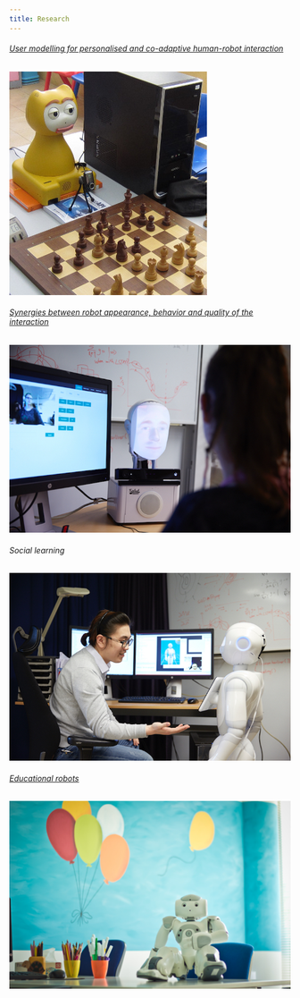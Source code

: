 ```yaml
---
title: Research
---
```

<link rel="stylesheet" href="../assets/css/research-style.css">
<script src="https://ajax.googleapis.com/ajax/libs/jquery/1.12.1/jquery.min.js"></script>

<div class="site-content">
   <div class="demo demo-1">
      <div class="project-list">
         <div class="project">
			<div><a href="http://www.animatas.eu/"><h6>User modelling for personalised and co-adaptive human-robot interaction</h6></a></div>
            <div>
               <a href="{{ site.url }}research/modelling.md"><img src="../images/research-modeling.jpg"></a>
            </div>
         </div>
         <div class="project">
			<div><a href="http://www.coinssf.se/ "><h6>Synergies between robot appearance, behavior and quality of the interaction</h6></a></div>
            <div>
               <a href="" class="project__image"><img src="../images/research-synergies.jpg"></a>
            </div>
         </div>
         <div class="project">
			<div><h6>Social learning</h6></div>
            <div>
               <a href="" class="project__image"><img src="../images/research-social.jpg"></a>
            </div>
         </div>
         <div class="project">
			<div><a href="http://www.emote-project.eu/"><h6>Educational robots</h6></a></div>
            <div>
               <a href="" class="project__image"><img src="../images/research-education.jpg"></a>
            </div>
         </div>
      </div>
   </div>
</div>

<script>window.jQuery || document.write('<script src="js/vendor/jquery-1.12.1.min.js"><\\/script>')</script>
<!-- Place this tag right after the last button or just before your close body tag. -->
<script async defer id="github-bjs" src="https://buttons.github.io/buttons.js"></script>
<script>window.twttr = (function(d, s, id) {
   var js, fjs = d.getElementsByTagName(s)[0],
     t = window.twttr || {};
   if (d.getElementById(id)) return t;
   js = d.createElement(s);
   js.id = id;
   js.src = "https://platform.twitter.com/widgets.js";
   fjs.parentNode.insertBefore(js, fjs);
   
   t._e = [];
   t.ready = function(f) {
     t._e.push(f);
   };
   
   return t;
   }(document, "script", "twitter-wjs"));
</script>


